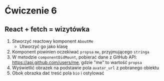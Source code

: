 
# Ćwiczenie 6
## React + fetch = wizytówka
1. Stworzyć reactowy komponent `AboutMe`
   - Utworzyć go jako klasę
1. Komponent powinien oczekiwać `propsa` `me`, przyjmującego `stringa`
1. W metodzie `componentDidMount`, pobierać dane z GitHub API: https://api.github.com/users/me, gdzie "me" to wartość `propsa`
1. Wyświetlić obrazek na podstawie pola `avatar_url` z pobranego obiektu
1. Obok obrazka dać treść pola `bio` i ostylować




